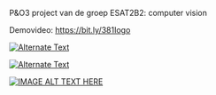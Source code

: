 P&O3 project van de groep ESAT2B2: computer vision

Demovideo: https://bit.ly/381Iogo

[![Alternate Text]({./Demovideos/demovideo_thumbnail.png})]({https://bit.ly/381Iogo} "Demovideo")

[![Alternate Text]({https://bit.ly/381Iogo})]({./Demovideos/demovideo_thumbnail.png} "Demovideo")

[![IMAGE ALT TEXT HERE](https://img.youtube.com/vi/Ax6P93r32KU&t=950s/0.jpg)](https://www.youtube.com/watch?v=Ax6P93r32KU&t=950s)
